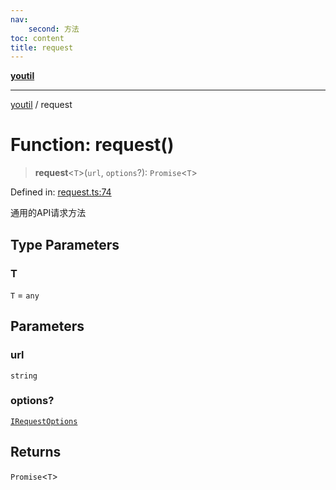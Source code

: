 ```yaml
---
nav:
    second: 方法
toc: content
title: request
---
```

[**youtil**](../README.md)

***

[youtil](../globals.md) / request

# Function: request()

> **request**\<`T`\>(`url`, `options`?): `Promise`\<`T`\>

Defined in: [request.ts:74](https://github.com/sxei/youtil/blob/0455fcfbe53956d21f737c88dfe47107d25db202/src/request.ts#L74)

通用的API请求方法

## Type Parameters

### T

`T` = `any`

## Parameters

### url

`string`

### options?

[`IRequestOptions`](../interfaces/IRequestOptions.md)

## Returns

`Promise`\<`T`\>
